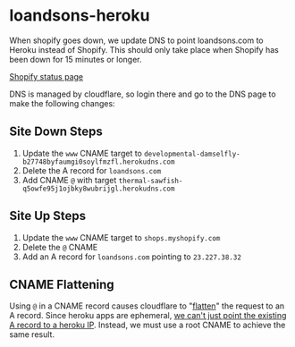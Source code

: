 # loandsons-heroku
When shopify goes down, we update DNS to point loandsons.com to Heroku instead of Shopify. This should only take place when Shopify has been down for 15 minutes or longer. 

[Shopify status page](https://status.shopify.com/)

DNS is managed by cloudflare, so login there and go to the DNS page to make the following changes:

## Site Down Steps
1. Update the `www` CNAME target to `developmental-damselfly-b27748byfaumgi0soylfmzfl.herokudns.com`
2. Delete the A record for `loandsons.com`
3. Add CNAME `@` with target `thermal-sawfish-q5owfe95j1ojbky8wubrijgl.herokudns.com`

## Site Up Steps
1. Update the `www` CNAME target to `shops.myshopify.com`
2. Delete the `@` CNAME
3. Add an A record for `loandsons.com` pointing to `23.227.38.32`

## CNAME Flattening
Using `@` in a CNAME record causes cloudflare to "[flatten](https://support.cloudflare.com/hc/en-us/articles/200169056-Does-CloudFlare-support-CNAME-APEX-at-the-root-)" the request to an A record. Since heroku apps are ephemeral, [we can't just point the existing A record to a heroku IP](https://devcenter.heroku.com/articles/custom-domains#add-a-custom-root-domain). Instead, we must use a root CNAME to achieve the same result. 